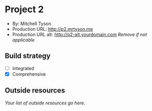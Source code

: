 # Project 2
+ By: Mitchell Tyson
+ Production URL: <http://p2.mrtyson.me>
+ Production URL alt: <http://p2-alt.yourdomain.com> *Remove if not applicable*

## Build strategy
+ [ ] Integrated
+ [x] Comprehensive

## Outside resources
*Your list of outside resources go here.*